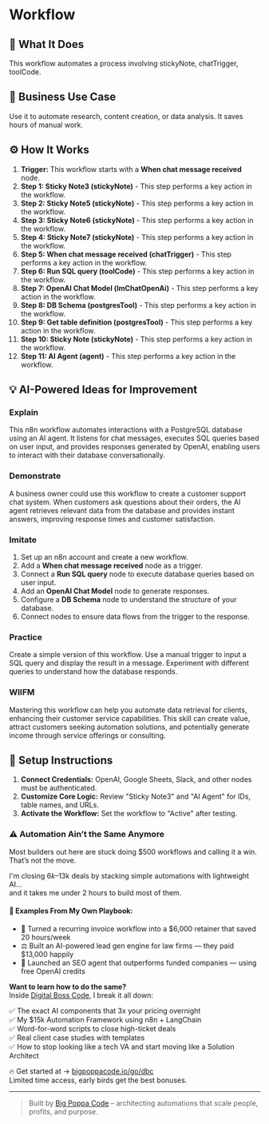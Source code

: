 # Workflow

## 🚀 What It Does
This workflow automates a process involving stickyNote, chatTrigger, toolCode.

## 💼 Business Use Case
Use it to automate research, content creation, or data analysis. It saves hours of manual work.

## ⚙️ How It Works
1.  **Trigger:** This workflow starts with a **When chat message received** node.
2. **Step 1: Sticky Note3 (stickyNote)** - This step performs a key action in the workflow.
3. **Step 2: Sticky Note5 (stickyNote)** - This step performs a key action in the workflow.
4. **Step 3: Sticky Note6 (stickyNote)** - This step performs a key action in the workflow.
5. **Step 4: Sticky Note7 (stickyNote)** - This step performs a key action in the workflow.
6. **Step 5: When chat message received (chatTrigger)** - This step performs a key action in the workflow.
7. **Step 6: Run SQL query (toolCode)** - This step performs a key action in the workflow.
8. **Step 7: OpenAI Chat Model (lmChatOpenAi)** - This step performs a key action in the workflow.
9. **Step 8: DB Schema (postgresTool)** - This step performs a key action in the workflow.
10. **Step 9: Get table definition (postgresTool)** - This step performs a key action in the workflow.
11. **Step 10: Sticky Note (stickyNote)** - This step performs a key action in the workflow.
12. **Step 11: AI Agent (agent)** - This step performs a key action in the workflow.

## 💡 AI-Powered Ideas for Improvement
### Explain
This n8n workflow automates interactions with a PostgreSQL database using an AI agent. It listens for chat messages, executes SQL queries based on user input, and provides responses generated by OpenAI, enabling users to interact with their database conversationally.

### Demonstrate
A business owner could use this workflow to create a customer support chat system. When customers ask questions about their orders, the AI agent retrieves relevant data from the database and provides instant answers, improving response times and customer satisfaction.

### Imitate
1. Set up an n8n account and create a new workflow.
2. Add a **When chat message received** node as a trigger.
3. Connect a **Run SQL query** node to execute database queries based on user input.
4. Add an **OpenAI Chat Model** node to generate responses.
5. Configure a **DB Schema** node to understand the structure of your database.
6. Connect nodes to ensure data flows from the trigger to the response.

### Practice
Create a simple version of this workflow. Use a manual trigger to input a SQL query and display the result in a message. Experiment with different queries to understand how the database responds.

### WIIFM
Mastering this workflow can help you automate data retrieval for clients, enhancing their customer service capabilities. This skill can create value, attract customers seeking automation solutions, and potentially generate income through service offerings or consulting.

## 🔧 Setup Instructions
1. **Connect Credentials:** OpenAI, Google Sheets, Slack, and other nodes must be authenticated.
2. **Customize Core Logic:** Review "Sticky Note3" and "AI Agent" for IDs, table names, and URLs.
3. **Activate the Workflow:** Set the workflow to "Active" after testing.

### ⚠️ Automation Ain’t the Same Anymore

Most builders out here are stuck doing $500 workflows and calling it a win.  
That’s not the move.  

I'm closing $6k–$13k deals by stacking simple automations with lightweight AI...  
and it takes me under 2 hours to build most of them.

#### 🧠 Examples From My Own Playbook:
- 🔁 Turned a recurring invoice workflow into a $6,000 retainer that saved 20 hours/week  
- ⚖️ Built an AI-powered lead gen engine for law firms — they paid $13,000 happily  
- 🚀 Launched an SEO agent that outperforms funded companies — using free OpenAI credits  

**Want to learn how to do the same?**  
Inside [Digital Boss Code](https://bigpoppacode.io/go/dbc), I break it all down:

✅ The exact AI components that 3x your pricing overnight  
✅ My $15k Automation Framework using n8n + LangChain  
✅ Word-for-word scripts to close high-ticket deals  
✅ Real client case studies with templates  
✅ How to stop looking like a tech VA and start moving like a Solution Architect  

🔥 Get started at → [bigpoppacode.io/go/dbc](https://bigpoppacode.io/go/dbc)  
Limited time access, early birds get the best bonuses.

---
> Built by [Big Poppa Code](https://bigpoppacode.io) – architecting automations that scale people, profits, and purpose.
